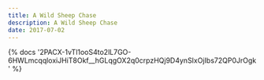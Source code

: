 ```yaml
---
title: A Wild Sheep Chase
description: A Wild Sheep Chase
date: 2017-07-02
---
```

<body style="margin:0">
{% docs '2PACX-1vTl1ooS4to2lL7GO-6HWLmcqqloxiJHiT8Okf__hGLqgOX2q0crpzHQj9D4ynSIxOjIbs72QP0JrOgk' %}